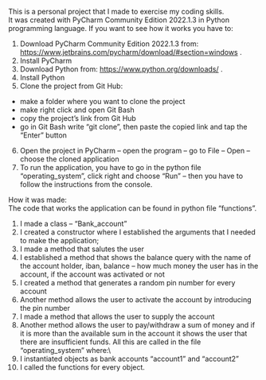 This is a personal project that I made to exercise my coding skills.\
It was created with PyCharm Community Edition 2022.1.3 in Python programming language. If you want to see how it works you have to:
1.	Download PyCharm Community Edition 2022.1.3 from: https://www.jetbrains.com/pycharm/download/#section=windows .
2.	Install PyCharm
3.	Download Python from: https://www.python.org/downloads/ .
4.	Install Python
5.	Clone the project from Git Hub: 
-	make a folder where you want to clone the project
-	make right click and open Git Bash
-	copy the project’s link from Git Hub
-	go in Git Bash write “git clone”, then paste the copied link and tap the “Enter” button
6.	Open the project in PyCharm – open the program – go to File – Open – choose the cloned application
7.	To run the application, you have to go in the python file “operating_system”, click right and choose “Run” – then you have to follow the instructions from the console.

How it was made:\
The code that works the application can be found in python file “functions”. 
1.	I made a class – “Bank_account”
2.	I created a constructor where I established the arguments that I needed to make the application;
3.	I made a method that salutes the user
4.	I established a method that shows the balance query with the name of the account holder, iban, balance – how much money the user has in the account, if the account was activated or not
5.	I created a method that generates a random pin number for every account 
6.	Another method allows the user to activate the account by introducing the pin number
7.	I made a method that allows the user to supply the account
8.	Another method allows the user to pay/withdraw a sum of money and if it is more than the available sum in the account it shows the user that there are insufficient funds.
All this are called in the file “operating_system” where:\
1.	 I instantiated objects as bank accounts “account1” and “account2”
2.	 I called the functions for every object.
